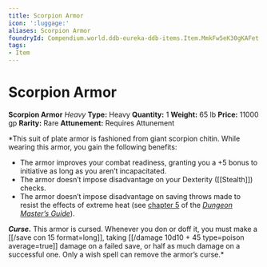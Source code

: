 ```yaml
---
title: Scorpion Armor
icon: ':luggage:'
aliases: Scorpion Armor
foundryId: Compendium.world.ddb-eureka-ddb-items.Item.MmkFw5eK30gKAFet
tags:
- Item
---
```


# Scorpion Armor

**Scorpion Armor**
_Heavy_
**Type:** Heavy
**Quantity:** 1
**Weight:** 65 lb
**Price:** 11000 gp
**Rarity:** Rare
**Attunement:** Requires Attunement

*This suit of plate armor is fashioned from giant scorpion chitin. While wearing this armor, you gain the following benefits:
* The armor improves your combat readiness, granting you a +5 bonus to initiative as long as you aren’t incapacitated.
* The armor doesn’t impose disadvantage on your Dexterity ([[Stealth]]) checks.
* The armor doesn’t impose disadvantage on saving throws made to resist the effects of extreme heat (see <a href="https://www.dndbeyond.com/sources/dmg/adventure-environments#ExtremeHeat">chapter 5</a> of the *<a href="https://www.dndbeyond.com/sources/dmg">Dungeon Master’s Guide</a>*).

***Curse.*** This armor is cursed. Whenever you don or doff it, you must make a [[/save con 15 format=long]], taking  [[/damage 10d10 + 45 type=poison average=true]] damage on a failed save, or half as much damage on a successful one. Only a wish spell can remove the armor’s curse.*